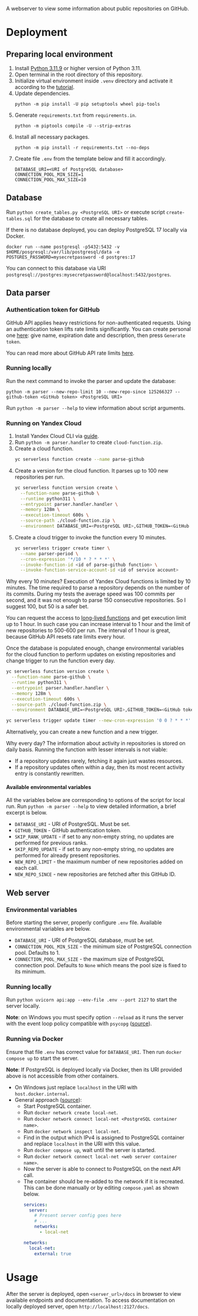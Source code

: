 A webserver to view some information about public repositories on GitHub.

# Deployment

## Preparing local environment

1. Install [Python 3.11.9](https://www.python.org/downloads/release/python-3119)
   or higher version of Python 3.11.
2. Open terminal in the root directory of this repository.
3. Initialize virtual environment inside `.venv` directory and activate it according to the
   [tutorial](https://docs.python.org/3/library/venv.html).
4. Update dependencies.
   ```
   python -m pip install -U pip setuptools wheel pip-tools
   ```
5. Generate `requirements.txt` from `requirements.in`.
   ```
   python -m piptools compile -U --strip-extras
   ```
6. Install all necessary packages.
   ```
   python -m pip install -r requirements.txt --no-deps
   ```
7. Create file `.env` from the template below and fill it accordingly.
   ```
   DATABASE_URI=<URI of PostgreSQL database>
   CONNECTION_POOL_MIN_SIZE=1
   CONNECTION_POOL_MAX_SIZE=10
   ```

## Database

Run `python create_tables.py <PostgreSQL URI>`
or execute script `create-tables.sql` for the database to create all necessary tables.

If there is no database deployed, you can deploy PostgreSQL 17 locally via Docker.

```
docker run --name postgresql -p5432:5432 -v $HOME/posgresql:/var/lib/postgresql/data -e POSTGRES_PASSWORD=mysecretpassword -d postgres:17
```

You can connect to this database via
URI `postgresql://postgres:mysecretpassword@localhost:5432/postgres`.

## Data parser

### Authentication token for GitHub

GitHub API applies heavy restrictions for non-authenticated requests.
Using an authentication token lifts rate limits significantly.
You can create personal one [here](https://github.com/settings/personal-access-tokens/new):
give name, expiration date and description, then press `Generate token`.

You can read more about GitHub API rate limits
[here](https://docs.github.com/en/rest/using-the-rest-api/rate-limits-for-the-rest-api?apiVersion=2022-11-28).

### Running locally

Run the next command to invoke the parser and update the database:

```
python -m parser --new-repo-limit 10 --new-repo-since 125266327 --github-token <GitHub token> <PostgreSQL URI>
```

Run `python -m parser --help` to view information about script arguments.

### Running on Yandex Cloud

1. Install Yandex Cloud CLI via [guide](https://yandex.cloud/en/docs/cli/quickstart).
2. Run `python -m parser.handler` to create `cloud-function.zip`.
3. Create a cloud function.
   ```bash
   yc serverless function create --name parse-github
   ```
4. Create a version for the cloud function. It parses up to 100 new repositories per run.
   ```bash
   yc serverless function version create \
     --function-name parse-github \
     --runtime python311 \
     --entrypoint parser.handler.handler \
     --memory 128m \
     --execution-timeout 600s \
     --source-path ./cloud-function.zip \
     --environment DATABASE_URI=<PostgreSQL URI>,GITHUB_TOKEN=<GitHub token>,SKIP_REPO_UPDATE=True,NEW_REPO_LIMIT=100,NEW_REPO_SINCE=125266327
   ```
5. Create a cloud trigger to invoke the function every 10 minutes.
   ```bash
   yc serverless trigger create timer \
     --name parser-period \
     --cron-expression '*/10 * ? * * *' \
     --invoke-function-id <id of parse-github function> \
     --invoke-function-service-account-id <id of service account>
   ```

Why every 10 minutes? Execution of Yandex Cloud functions is limited by 10 minutes.
The time required to parse a repository depends on the number of its commits.
During my tests the average speed was 100 commits per second,
and it was not enough to parse 150 consecutive repositories.
So I suggest 100, but 50 is a safer bet.

You can request the access to
[long-lived functions](https://yandex.cloud/en/docs/functions/concepts/long-lived-functions)
and get execution limit up to 1 hour.
In such case you can increase interval to 1 hour
and the limit of new repositories to 500-600 per run.
The interval of 1 hour is great, because GitHub API resets rate limits every hour.

Once the database is populated enough,
change environmental variables for the cloud function
to perform updates on existing repositories
and change trigger to run the function every day.

```bash
yc serverless function version create \
  --function-name parse-github \
  --runtime python311 \
  --entrypoint parser.handler.handler \
  --memory 128m \
  --execution-timeout 600s \
  --source-path ./cloud-function.zip \
  --environment DATABASE_URI=<PostgreSQL URI>,GITHUB_TOKEN=<GitHub token>,NEW_REPO_LIMIT=0
```

```bash
yc serverless trigger update timer --new-cron-expression '0 0 ? * * *'
```

Alternatively, you can create a new function and a new trigger.

Why every day? The information about activity in repositories is stored on daily basis.
Running the function with lesser intervals is not viable:

- If a repository updates rarely, fetching it again just wastes resources.
- If a repository updates often within a day,
  then its most recent activity entry is constantly rewritten.

#### Available environmental variables

All the variables below are corresponding to options of the script for local run.
Run `python -m parser --help` to view detailed information, a brief excerpt is below.

- `DATABASE_URI` - URI of PostgreSQL. Must be set.
- `GITHUB_TOKEN` - GitHub authentication token.
- `SKIP_RANK_UPDATE` - if set to any non-empty string, no updates are performed for previous ranks.
- `SKIP_REPO_UPDATE` - if set to any non-empty string,
  no updates are performed for already present repositories.
- `NEW_REPO_LIMIT` - the maximum number of new repositories added on each call.
- `NEW_REPO_SINCE` - new repositories are fetched after this GitHub ID.

## Web server

### Environmental variables

Before starting the server, properly configure `.env` file.
Available environmental variables are below.

- `DATABASE_URI` - URI of PostgreSQL database, must be set.
- `CONNECTION_POOL_MIN_SIZE` - the minimum size of PostgreSQL connection pool. Defaults to 1.
- `CONNECTION_POOL_MAX_SIZE` - the maximum size of PostgreSQL connection pool.
  Defaults to `None` which means the pool size is fixed to its minimum.

### Running locally

Run `python uvicorn api:app --env-file .env --port 2127` to start the server locally.

**Note**: on Windows you must specify option `--reload`
as it runs the server with the event loop policy compatible with `psycopg`
([source](https://stackoverflow.com/q/72681045/14369408)).

### Running via Docker

Ensure that file `.env` has correct value for `DATABASE_URI`.
Then run `docker compose up` to start the server.

**Note**: If PostgreSQL is deployed locally via Docker,
then its URI provided above is not accessible from other containers.

- On Windows just replace `localhost` in the URI with `host.docker.internal`.
- General approach ([source](https://stackoverflow.com/a/70978773/14369408)):
    - Start PostgreSQL container.
    - Run `docker network create local-net`.
    - Run `docker network connect local-net <PostgreSQL container name>`.
    - Run `docker network inspect local-net`.
    - Find in the output which IPv4 is assigned to PostgreSQL container
      and replace `localhost` in the URI with this value.
    - Run `docker compose up`, wait until the server is started.
    - Run `docker network connect local-net <web server container name>`.
    - Now the server is able to connect to PostgreSQL on the next API call.
    - The container should be re-added to the network if it is recreated.
      This can be done manually or by editing `compose.yaml` as shown below.
      ```yaml
      services:
        server:
          # Present server config goes here
          # ...
          networks:
            - local-net

      networks:
        local-net:
          external: true
      ```

# Usage

After the server is deployed, open `<server_url>/docs` in browser
to view available endpoints and documentation.
To access documentation on locally deployed server, open `http://localhost:2127/docs`.
